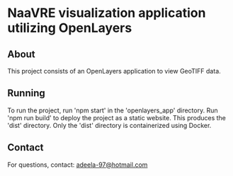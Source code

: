 # NaaVRE visualization application utilizing OpenLayers

## About

This project consists of an OpenLayers application to view GeoTIFF data.

## Running 

To run the project, run 'npm start' in the 'openlayers_app' directory.
Run 'npm run build' to deploy the project as a static website.
This produces the 'dist' directory.
Only the 'dist' directory is containerized using Docker.

## Contact

For questions, contact: adeela-97@hotmail.com
